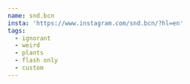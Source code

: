 ```yaml
---
name: snd.bcn
insta: 'https://www.instagram.com/snd.bcn/?hl=en'
tags:
  - ignorant
  - weird
  - plants
  - flash only
  - custom
---
```

